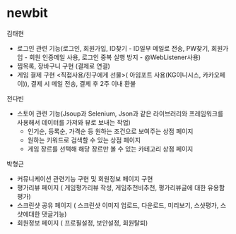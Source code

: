 # newbit

김태현
  - 로그인 관련 기능(로그인, 회원가입, ID찾기 - ID일부 메일로 전송, PW찾기, 회원가입 - 회원 인증메일 사용, 로그인 중복 실행 방지 - @WebListener사용)
  - 찜목록, 장바구니 구현 (결제로 연결)
  - 게임 결제 구현 <직접사용/친구에게 선물>( 아임포트 사용(KG이니시스, 카카오페이)), 결제 시 메일 전송, 결제 후 2주 이내 환불
  
전다빈
  - 스토어 관련 기능(Jsoup과 Selenium, Json과 같은 라이브러리와 프레임워크를 사용해서 데이터를 가져와 뷰로 보내는 작업)
    - 인기순, 등록순, 가격순 등 원하는 조건으로 보여주는 상점 페이지
    - 원하는 키워드로 검색할 수 있는 상점 페이지
    - 게임 장르를 선택해 해당 장르만 볼 수 있는 카테고리 상점 페이지  
    
박형근
  - 커뮤니케이션 관련기능 구현 및 회원정보 페이지 구현
  - 평가리뷰 페이지 ( 게임평가리뷰 작성, 게임추천비추천, 평가리뷰글에 대한 유용함 평가)
  - 스크린샷 공유 페이지 ( 스크린샷 이미지 업로드, 다운로드, 미리보기, 스샷평가, 스샷에대한 댓글기능)
  - 회원정보 페이지 ( 프로필설정, 보안설정, 회원탈퇴)
